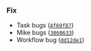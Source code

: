 ### Fix
* Task bugs ([`4f69f87`](https://github.com/mrjk/python-project-poetry-template/commit/4f69f870f404b0f36aad38bdf97a110f6c9e5992))
* Mike bugs ([`3860633`](https://github.com/mrjk/python-project-poetry-template/commit/3860633eb7fa60d340c76738a365e7b84563d759))
* Workflow bug ([`dd12de1`](https://github.com/mrjk/python-project-poetry-template/commit/dd12de1a1efae21e144abb4385f32602925964c3))
